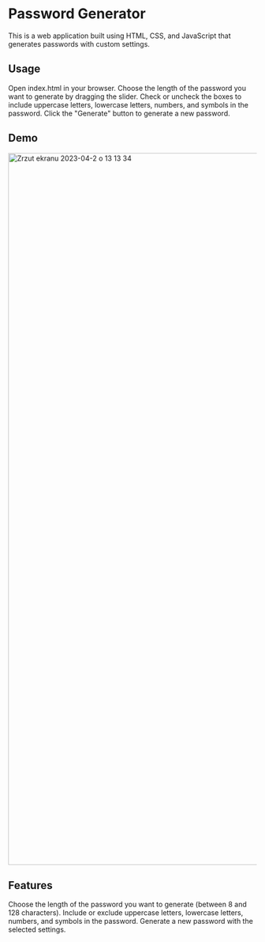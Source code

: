 # Password Generator

This is a web application built using HTML, CSS, and JavaScript that generates passwords with custom settings.

## Usage

Open index.html in your browser.
Choose the length of the password you want to generate by dragging the slider.
Check or uncheck the boxes to include uppercase letters, lowercase letters, numbers, and symbols in the password.
Click the "Generate" button to generate a new password.

## Demo

<img width="1440" alt="Zrzut ekranu 2023-04-2 o 13 13 34" src="https://user-images.githubusercontent.com/116550165/229349470-82565cde-b5cf-495f-8377-65bfe6184333.png">


## Features
Choose the length of the password you want to generate (between 8 and 128 characters).
Include or exclude uppercase letters, lowercase letters, numbers, and symbols in the password.
Generate a new password with the selected settings.
